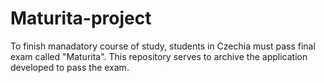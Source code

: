 # Maturita-project
To finish manadatory course of study, students in Czechia must pass final exam called "Maturita". This repository serves to archive the application developed to pass the exam.

